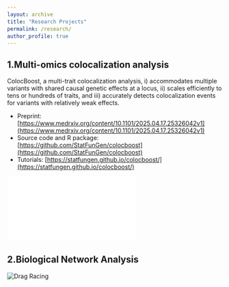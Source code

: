 ```yaml
---
layout: archive
title: "Research Projects"
permalink: /research/
author_profile: true
---
```


## 1.Multi-omics colocalization analysis

ColocBoost, a multi-trait colocalization analysis, i) accommodates multiple variants with shared causal genetic effects at a locus, ii) scales efficiently to tens or hundreds of traits, and iii) accurately detects colocalization events for variants with relatively weak effects. 

- Preprint: [https://www.medrxiv.org/content/10.1101/2025.04.17.25326042v1](https://www.medrxiv.org/content/10.1101/2025.04.17.25326042v1)
- Source code and R package: [https://github.com/StatFunGen/colocboost](https://github.com/StatFunGen/colocboost)
- Tutorials: [https://statfungen.github.io/colocboost/](https://statfungen.github.io/colocboost/)


![Drag Racing](../images/Figure1.pdf)

## 2.Biological Network Analysis

![Drag Racing](../images/Biological_Network.png)


